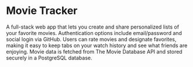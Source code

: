 # Movie Tracker

A full-stack web app that lets you create and share personalized lists of your favorite movies. Authentication options include email/password and social login via GitHub. Users can rate movies and designate favorites, making it easy to keep tabs on your watch history and see what friends are enjoying. Movie data is fetched from The Movie Database API and stored securely in a PostgreSQL database.
